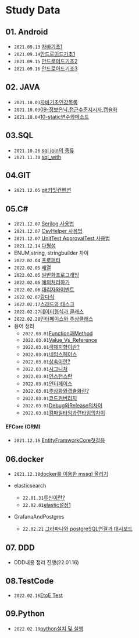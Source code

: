 # Study Data

## 01. Android

- `2021.09.13`  [자바기초1](./01.Android/0913/01.자바기초1/2021.09.13_자바기초정리1.md)
- `2021.09.14`[안드로이드기초1](./01.Android/0914/01.안드로이드1/2021년09월14일_안드로이드1.md)
- `2021.09.15` [안드로이드기초2](./01.Android/0915/01.안드로이드2/2021.09.15_안드로이드2.md)
- `2021.09.16` [안드로이드기초3](./01.Android/0916/01.안드로이드3/2021.09.16_안드로이드3.md)

## 02. JAVA

- `2021.10.03`[자바기초인강목록](./02.JAVA/1003/01.자바기초인강목록/윤성우열혈자바기초인강.md)
- `2021.10.03`[09-정보은닉,접근수준지시자,캡슐화](./02.JAVA/1003/02.정보은닉과캡슐화/2021.10.03_정보은닉과캡슐화.md)
- `2021.10.04`[10-static변수와메소드](./02.JAVA/1004/2021.10.04_java-static.md)

## 03.SQL

- `2021.10.26` [sql join의 종류](./03.SQL/2021/10/1026/2021년10월26일_join의종류.md)
- `2021.11.30` [sql_with](./03.SQL/2021/11/1130/WITH/2021.11.30_SQL문의WITH.md)

## 04.GIT

-  `2021.12.05` [git커밋컨벤션](./04.GIT/2021/12/1205/git커밋컨벤션/Git커밋할때사용하는개발컨벤션.md)

## 05.C#

- `2021.12.07` [Serilog 사용법](./05.Csharp/2021/12/1207/Serilog/2021.12.07_Serilog사용법.md)
- `2021.12.07` [CsvHelper 사용법](./05.Csharp/2021/12/1207/CsvHelper/2021.12.07_CsvHelper사용법.md)
- `2021.12.07` [UnitTest ApprovalTest 사용법](./05.Csharp/2021/12/1207/UnitTest/ApprovalTest/2021.12.07_UnitTest(ApprovalTests,coverlet-coverage).md)
- `2021.12.14` [다형성](./05.Csharp/2021/12/1214/다형성.md)
- ENUM,string, stringbuilder 차이 
- `2022.02.04` [프로퍼티](./05.Csharp/2022/02/0204/프로퍼티/22.02.04_Csharp프로퍼티.md)
- `2022.02.05` [배열](./05.Csharp/2022/02/0205/배열/22.02.05_Csharp배열.md)
- `2022.02.05` [일반화프로그래밍](./05.Csharp/2022/02/0205/일반화프로그래밍/22.02.05_Csharp일반화프로그래밍.md)
- `2022.02.06` [예외처리하기](./05.Csharp/2022/02/0206/예외처리하기/22.02.06_Csharp예외처리하기.md)
- `2022.02.06` [대리자와이벤트](./05.Csharp/2022/02/0206/대리자와이벤트/22.02.06_Csharp대리자와이벤트.md)
- `2022.02.07`[람다식](./05.Csharp/2022/02/0207/람다식/22.02.07_Csharp람다식.md)
- `2022.02.17`[스래드와 태스크](./05.Csharp/2022/02/스래드와태스크/0217/스레드와태스크/22.02.17_스레드와태스크.md)
- `2022.02.27`[데이터형식과 클래스](./05.Csharp/2022/02/0226/22.02.26_데이터형식과클래스.md)
- `2022.02.28`[인터페이스와 추상클래스](./05.Csharp/2022/인터페이스와추상클래스/22.02.28_인터페이스와추상클래스.md)
- 용어 정리
  - `2022.03.01`[Function과Method](./05.Csharp/2022/객체지향/22.03.01_Function과Method.md)
  - `2022.03.01`[Value_Vs_Reference](./05.Csharp/2022/객체지향/22.03.01_Value_Vs_Reference.md)
  - `2022.03.01`[객체지향이란?](./05.Csharp/2022/객체지향/22.03.01_객체지향이란.md)
  - `2022.03.01`[네임스페이스](./05.Csharp/2022/객체지향/22.03.01_네임스페이스.md)
  - `2022.03.01`[상속이란?](./05.Csharp/2022/객체지향/22.03.01_상속이란.md)
  - `2022.03.01`[시그니처](./05.Csharp/2022/객체지향/22.03.01_시그니처.md)
  - `2022.03.01`[인스턴스란](./05.Csharp/2022/객체지향/22.03.01_인스턴스란.md)
  - `2022.03.01`[인터페이스](./05.Csharp/2022/객체지향/22.03.01_인터페이스.md)
  - `2022.03.01`[추상화와캡슐화란?](./05.Csharp/2022/객체지향/22.03.01_추상화와캡슐화란.md)
  - `2022.03.01`[코드커버리지](./05.Csharp/2022/객체지향/22.03.01_코드커버리지.md)
  - `2022.03.01`[Debug와Release의차이](./05.Csharp/2022/객체지향/22.03.02_Debug와Release의차이.md)
  - `2022.03.01`[컴파일타임과런타임의차이](./05.Csharp/2022/객체지향/22.03.02_컴파일타임과런타임의차이.md)

#### EFCore (ORM)
- `2021.12.16` [EntityFramworkCore첫걸음](./05.Csharp/2021/EFCore/2021/1206/2021.12.16_EFCore06.EntityFramworkCore첫걸음.md)
## 06.docker

- `2021.12.18`[docker를 이용한 mssql 올리기](./06Docker/2021/1218/2021.12.18_Docker_portsNotAvailable.md)
- elasticsearch
  - `22.01.31`[루신이란?](./06Docker/2022/01/0131/elk/22.01.31_Lucene이란.md)
  - `22.02.01`[elastic설정1](./06Docker/2022/02/01/elk/22.02.01_ElasticSearch1.md)

- GrafanaAndPostgres
  - `22.02.21` [그라파나와 postgreSQL연결과 대시보드](./06Docker/0.GrafanaAndPostgres/22.02.21_GrafanaAndPostgres-Connect.md)

## 07. DDD
- DDD내용 정리 진행(22.01.16)

## 08.TestCode
- `2022.02.16`[EtoE Test](./08.TestCode/2022/0216/22.02.16_CICD를위한E2ETEST.md)
## 09.Python
- `2022.02.19`[python설치 및 실행 ](./09.Python/0.python설정/2022/0219/python/22.02.19_python설치및실행.md)
